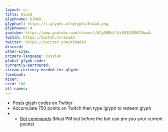 ```yaml
---
layout: cc
title: Kiwad
glyphname: KIWAD
glyphurl: https://i.glyphs.wf/glyphs/Kiwad.png
glyphwave: 4
youtube: https://www.youtube.com/channel/UCg9OBbllVxS63QVDNG76uwA
twitch: https://twitch.tv/kiwad
twitter: https://twitter.com/KiWadim
discord: 
other-site: 
primary-language: Russian
global-glyph-code: 
currently-partnered: 
stream-currency-needed-for-glyph: 
facebook: 
mixer: 
ccid: 108
alt-names: 
---
```

* Posts glyph codes on Twitter
* Accumulate 750 points on Twitch then type !glyph to redeem glyph
* * [Bot commands](https://docs.google.com/document/d/1AcuXV46x9Ro8bnwfE3LElSvPSpm0fxIRyAoE2I8CVCQ/edit) (Must PM bot before the bot can pm you your current points)
